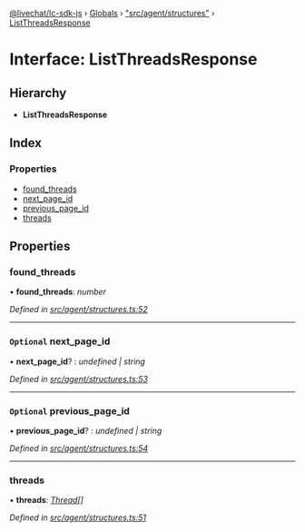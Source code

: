 [@livechat/lc-sdk-js](../README.md) › [Globals](../globals.md) › ["src/agent/structures"](../modules/_src_agent_structures_.md) › [ListThreadsResponse](_src_agent_structures_.listthreadsresponse.md)

# Interface: ListThreadsResponse

## Hierarchy

* **ListThreadsResponse**

## Index

### Properties

* [found_threads](_src_agent_structures_.listthreadsresponse.md#found_threads)
* [next_page_id](_src_agent_structures_.listthreadsresponse.md#optional-next_page_id)
* [previous_page_id](_src_agent_structures_.listthreadsresponse.md#optional-previous_page_id)
* [threads](_src_agent_structures_.listthreadsresponse.md#threads)

## Properties

###  found_threads

• **found_threads**: *number*

*Defined in [src/agent/structures.ts:52](https://github.com/livechat/lc-sdk-js/blob/d0a32c0/src/agent/structures.ts#L52)*

___

### `Optional` next_page_id

• **next_page_id**? : *undefined | string*

*Defined in [src/agent/structures.ts:53](https://github.com/livechat/lc-sdk-js/blob/d0a32c0/src/agent/structures.ts#L53)*

___

### `Optional` previous_page_id

• **previous_page_id**? : *undefined | string*

*Defined in [src/agent/structures.ts:54](https://github.com/livechat/lc-sdk-js/blob/d0a32c0/src/agent/structures.ts#L54)*

___

###  threads

• **threads**: *[Thread](_src_objects_index_.thread.md)[]*

*Defined in [src/agent/structures.ts:51](https://github.com/livechat/lc-sdk-js/blob/d0a32c0/src/agent/structures.ts#L51)*
